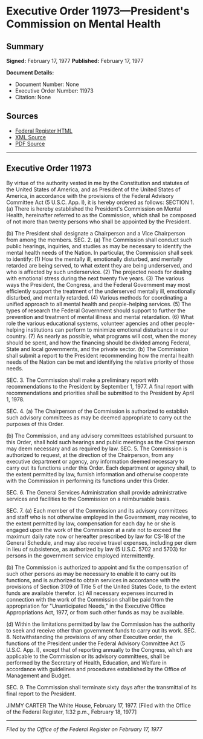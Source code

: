 # Executive Order 11973—President's Commission on Mental Health

## Summary

**Signed:** February 17, 1977
**Published:** February 17, 1977

**Document Details:**
- Document Number: None
- Executive Order Number: 11973
- Citation: None

## Sources
- [Federal Register HTML](https://www.presidency.ucsb.edu/documents/executive-order-11973-presidents-commission-mental-health)
- [XML Source](None)
- [PDF Source](None)

---

## Executive Order 11973

By virtue of the authority vested in me by the Constitution and statutes of the United States of America, and as President of the United States of America, in accordance with the provisions of the Federal Advisory Committee Act (5 U.S.C. App. I), it is hereby ordered as follows:
SECTION 1. (a) There is hereby established the President's Commission on Mental Health, hereinafter referred to as the Commission, which shall be composed of not more than twenty persons who shall be appointed by the President.

(b) The President shall designate a Chairperson and a Vice Chairperson from among the members.
SEC. 2. (a) The Commission shall conduct such public hearings, inquiries, and studies as may be necessary to identify the mental health needs of the Nation. In particular, the Commission shall seek to identify:
    (1) How the mentally ill, emotionally disturbed, and mentally retarded are being served, to what extent they are being underserved, and who is affected by such underservice.
    (2) The projected needs for dealing with emotional stress during the next twenty five years.
    (3) The various ways the President, the Congress, and the Federal Government may most efficiently support the treatment of the underserved mentally ill, emotionally disturbed, and mentally retarded.
    (4) Various methods for coordinating a unified approach to all mental health and people-helping services.
    (5) The types of research the Federal Government should support to further the prevention and treatment of mental illness and mental retardation.
    (6) What role the various educational systems, volunteer agencies and other people-helping institutions can perform to minimize emotional disturbance in our country.
    (7) As nearly as possible, what programs will cost, when the money should be spent, and how the financing should be divided among Federal, State and local governments, and the private sector.
(b) The Commission shall submit a report to the President recommending how the mental health needs of the Nation can be met and identifying the relative priority of those needs.

SEC. 3. The Commission shall make a preliminary report with recommendations to the President by September 1, 1977. A final report with recommendations and priorities shall be submitted to the President by April 1, 1978.

SEC. 4. (a) The Chairperson of the Commission is authorized to establish such advisory committees as may be deemed appropriate to carry out the purposes of this Order.

(b) The Commission, and any advisory committees established pursuant to this Order, shall hold such hearings and public meetings as the Chairperson may deem necessary and as required by law.
SEC. 5. The Commission is authorized to request, at the direction of the Chairperson, from any executive department or agency, any information deemed necessary to carry out its functions under this Order. Each department or agency shall, to the extent permitted by law, furnish information and otherwise cooperate with the Commission in performing its functions under this Order.

SEC. 6. The General Services Administration shall provide administrative services and facilities to the Commission on a reimbursable basis.

SEC. 7. (a) Each member of the Commission and its advisory committees and staff who is not otherwise employed in the Government, may receive, to the extent permitted by law, compensation for each day he or she is engaged upon the work of the Commission at a rate not to exceed the maximum daily rate now or hereafter prescribed by law for CS-18 of the General Schedule, and may also receive travel expenses, including per diem in lieu of subsistence, as authorized by law (5 U.S.C. 5702 and 5703) for persons in the government service employed intermittently.

(b) The Commission is authorized to appoint and fix the compensation of such other persons as may be necessary to enable it to carry out its functions, and is authorized to obtain services in accordance with the provisions of Section 3109 of Title 5 of the United States Code, to the extent funds are available therefor.
(c) All necessary expenses incurred in connection with the work of the Commission shall be paid from the appropriation for "Unanticipated Needs," in the Executive Office Appropriations Act, 1977, or from such other funds as may be available.

(d) Within the limitations permitted by law the Commission has the authority to seek and receive other than government funds to carry out its work.
SEC. 8. Notwithstanding the provisions of any other Executive order, the functions of the President under the Federal Advisory Committee Act (5 U.S.C. App. I), except that of reporting annually to the Congress, which are applicable to the Commission or its advisory committees, shall be performed by the Secretary of Health, Education, and Welfare in accordance with guidelines and procedures established by the Office of Management and Budget.

SEC. 9. The Commission shall terminate sixty days after the transmittal of its final report to the President.

JIMMY CARTER
The White House,
February 17, 1977.
[Filed with the Office of the Federal Register, 1:32 p.m., February 18, 1977]

---

*Filed by the Office of the Federal Register on February 17, 1977*
